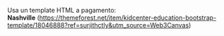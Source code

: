 Usa un template HTML a pagamento:  
**Nashville** (https://themeforest.net/item/kidcenter-education-bootstrap-template/18046888?ref=surjithctly&utm_source=Web3Canvas)
